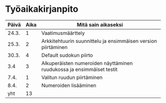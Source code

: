 # Työaikakirjanpito

| Päivä | Aika | Mitä sain aikaseksi   |
|-------|------|-----------------------|
|24.3.  |  1   | Vaatimusmäärttely     |
|25.3.  |  2   | Arkkitehtuurin suunnittelu ja ensimmäisen version piirtäminen |
|30.3.  |  4   |Default sudokun piirto |
|3.4    |  3   |Alkuperäisten numeroiden näyttäminen ruudukossa ja ensimmäiset testit |
|7.4.   |  1   |Valitun ruudun piirtäminen |
|8.4.   |  2   |Numeroiden lisääminen|
|yht    |  13  |
